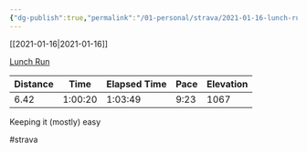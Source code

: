 ```yaml
---
{"dg-publish":true,"permalink":"/01-personal/strava/2021-01-16-lunch-run/"}
---
```



[[2021-01-16\|2021-01-16]]

[Lunch Run](https://www.strava.com/activities/4632461356)

| Distance | Time    | Elapsed Time | Pace | Elevation |
| -------- | ------- | ------------ | ---- | --------- |
| 6.42     | 1:00:20 | 1:03:49      | 9:23 | 1067      |


Keeping it (mostly) easy

#strava
